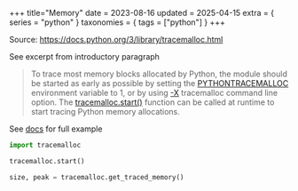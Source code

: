 +++
title="Memory"
date = 2023-08-16
updated = 2025-04-15
extra = { series = "python" }
taxonomies = { tags = ["python"] }
+++

Source: <https://docs.python.org/3/library/tracemalloc.html>

See excerpt from introductory paragraph

> To trace most memory blocks allocated by Python, the module should be started as early as possible by setting the [PYTHONTRACEMALLOC](https://docs.python.org/3/using/cmdline.html#envvar-PYTHONTRACEMALLOC) environment variable to 1, or by using [-X](https://docs.python.org/3/using/cmdline.html#cmdoption-X) tracemalloc command line option. The [tracemalloc.start()](https://docs.python.org/3/library/tracemalloc.html#tracemalloc.start) function can be called at runtime to start tracing Python memory allocations.

See [docs](https://docs.python.org/3/library/tracemalloc.html#record-the-current-and-peak-size-of-all-traced-memory-blocks) for full example

```py
import tracemalloc

tracemalloc.start()

size, peak = tracemalloc.get_traced_memory()
```
